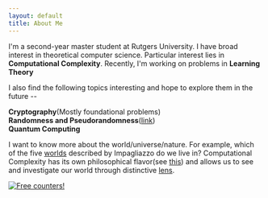```yaml
---
layout: default
title: About Me
---
```


I'm a second-year master student at Rutgers University. I have broad interest in theoretical computer science. Particular interest lies in **Computational Complexity**. Recently, I'm working on problems in **Learning Theory**

I also find the following topics interesting and hope to explore them in the future --

**Cryptography**(Mostly foundational problems)  
**Randomness and Pseudorandomness**([link](http://www.math.ias.edu/~avi/BOOKS/Randomness_and_Pseudorandomness.pdf))  
**Quantum Computing**

I want to know more about the world/universe/nature. For example, which of the five [worlds](http://citeseerx.ist.psu.edu/viewdoc/download?doi=10.1.1.678.8930&rep=rep1&type=pdf) described by Impagliazzo do we live in? Computational Complexity has its own philosophical flavor(see [this](https://www.scottaaronson.com/papers/philos.pdf)) and allows us to see and investigate our world through distinctive [lens](https://www.ias.edu/ideas/2014/lens-of-computation-workshop).




<div dir="ltr"><a href="https://info.flagcounter.com/v1RW"><img alt="Free counters!" border="0" src="https://s04.flagcounter.com/count/v1RW/bg_FFFFFF/txt_000000/border_CCCCCC/columns_8/maxflags_8/viewers_0/labels_1/pageviews_0/flags_0/percent_0/"></a><br>
</div>